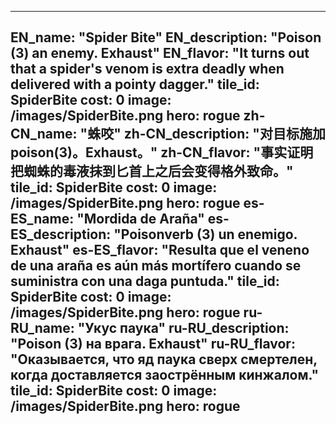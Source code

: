 ---

EN_name: "Spider Bite"
EN_description: "Poison (3) an enemy. Exhaust"
EN_flavor: "It turns out that a spider's venom is extra deadly when delivered with a pointy dagger."
tile_id: SpiderBite
cost: 0
image: /images/SpiderBite.png
hero: rogue
zh-CN_name: "蛛咬"
zh-CN_description: "对目标施加poison(3)。Exhaust。"
zh-CN_flavor: "事实证明把蜘蛛的毒液抹到匕首上之后会变得格外致命。"
tile_id: SpiderBite
cost: 0
image: /images/SpiderBite.png
hero: rogue
es-ES_name: "Mordida de Araña"
es-ES_description: "Poisonverb (3) un enemigo. Exhaust"
es-ES_flavor: "Resulta que el veneno de una araña es aún más mortífero cuando se suministra con una daga puntuda."
tile_id: SpiderBite
cost: 0
image: /images/SpiderBite.png
hero: rogue
ru-RU_name: "Укус паука"
ru-RU_description: "Poison (3) на врага. Exhaust"
ru-RU_flavor: "Оказывается, что яд паука сверх смертелен, когда доставляется заострённым кинжалом."
tile_id: SpiderBite
cost: 0
image: /images/SpiderBite.png
hero: rogue
---